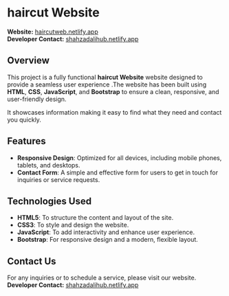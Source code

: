 # haircut Website

**Website:** [haircutweb.netlify.app](https://haircutweb.netlify.app)  
**Developer Contact:** [shahzadalihub.netlify.app](https://shahzadalihub.netlify.app)

## Overview

This project is a fully functional **haircut Website** website designed to provide a seamless user experience .The website has been built using **HTML**, **CSS**, **JavaScript**, and **Bootstrap** to ensure a clean, responsive, and user-friendly design.

It showcases information making it easy to find what they need and contact you quickly.

## Features

- **Responsive Design**: Optimized for all devices, including mobile phones, tablets, and desktops.
- **Contact Form**: A simple and effective form for users to get in touch for inquiries or service requests.

## Technologies Used

- **HTML5**: To structure the content and layout of the site.
- **CSS3**: To style and design the website.
- **JavaScript**: To add interactivity and enhance user experience.
- **Bootstrap**: For responsive design and a modern, flexible layout.

## Contact Us

For any inquiries or to schedule a service, please visit our website.  
**Developer Contact:** [shahzadalihub.netlify.app](https://shahzadalihub.netlify.app)
